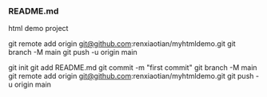 ### README.md

html demo project


git remote add origin git@github.com:renxiaotian/myhtmldemo.git
git branch -M main
git push -u origin main

git init
git add README.md
git commit -m "first commit"
git branch -M main
git remote add origin git@github.com:renxiaotian/myhtmldemo.git
git push -u origin main